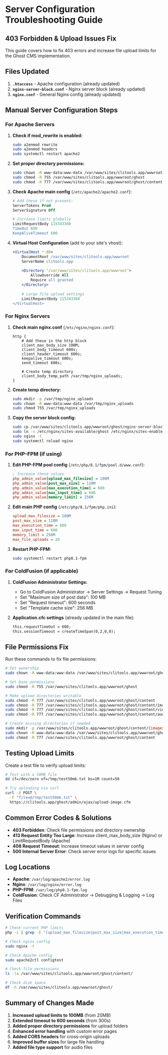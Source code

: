 # Server Configuration Troubleshooting Guide

## 403 Forbidden & Upload Issues Fix

This guide covers how to fix 403 errors and increase file upload limits for the Ghost CMS implementation.

## Files Updated

1. **`.htaccess`** - Apache configuration (already updated)
2. **`nginx-server-block.conf`** - Nginx server block (already updated)
3. **`nginx.conf`** - General Nginx config (already updated)

## Manual Server Configuration Steps

### For Apache Servers

1. **Check if mod_rewrite is enabled:**
   ```bash
   sudo a2enmod rewrite
   sudo a2enmod headers
   sudo systemctl restart apache2
   ```

2. **Set proper directory permissions:**
   ```bash
   sudo chown -R www-data:www-data /var/www/sites/clitools.app/wwwroot/ghost
   sudo chmod -R 755 /var/www/sites/clitools.app/wwwroot/ghost
   sudo chmod -R 777 /var/www/sites/clitools.app/wwwroot/ghost/content
   ```

3. **Check Apache main config** (`/etc/apache2/apache2.conf`):
   ```apache
   # Add these if not present:
   ServerTokens Prod
   ServerSignature Off
   
   # Increase limits globally
   LimitRequestBody 115343360
   TimeOut 600
   KeepAliveTimeout 600
   ```

4. **Virtual Host Configuration** (add to your site's vhost):
   ```apache
   <VirtualHost *:80>
       DocumentRoot /var/www/sites/clitools.app/wwwroot
       ServerName clitools.app
       
       <Directory "/var/www/sites/clitools.app/wwwroot">
           AllowOverride All
           Require all granted
       </Directory>
       
       # Large file upload settings
       LimitRequestBody 115343360
   </VirtualHost>
   ```

### For Nginx Servers

1. **Check main nginx.conf** (`/etc/nginx/nginx.conf`):
   ```nginx
   http {
       # Add these in the http block
       client_max_body_size 100M;
       client_body_timeout 600s;
       client_header_timeout 600s;
       keepalive_timeout 600s;
       send_timeout 600s;
       
       # Create temp directory
       client_body_temp_path /var/tmp/nginx_uploads;
   }
   ```

2. **Create temp directory:**
   ```bash
   sudo mkdir -p /var/tmp/nginx_uploads
   sudo chown -R www-data:www-data /var/tmp/nginx_uploads
   sudo chmod 755 /var/tmp/nginx_uploads
   ```

3. **Copy the server block config:**
   ```bash
   sudo cp /var/www/sites/clitools.app/wwwroot/ghost/nginx-server-block.conf /etc/nginx/sites-available/ghost
   sudo ln -s /etc/nginx/sites-available/ghost /etc/nginx/sites-enabled/
   sudo nginx -t
   sudo systemctl reload nginx
   ```

### For PHP-FPM (if using)

1. **Edit PHP-FPM pool config** (`/etc/php/8.1/fpm/pool.d/www.conf`):
   ```ini
   ; Increase these values
   php_admin_value[upload_max_filesize] = 100M
   php_admin_value[post_max_size] = 110M
   php_admin_value[max_execution_time] = 600
   php_admin_value[max_input_time] = 600
   php_admin_value[memory_limit] = 256M
   ```

2. **Edit main PHP config** (`/etc/php/8.1/fpm/php.ini`):
   ```ini
   upload_max_filesize = 100M
   post_max_size = 110M
   max_execution_time = 600
   max_input_time = 600
   memory_limit = 256M
   max_file_uploads = 20
   ```

3. **Restart PHP-FPM:**
   ```bash
   sudo systemctl restart php8.1-fpm
   ```

### For ColdFusion (if applicable)

1. **ColdFusion Administrator Settings:**
   - Go to ColdFusion Administrator → Server Settings → Request Tuning
   - Set "Maximum size of post data": 100 MB
   - Set "Request timeout": 600 seconds
   - Set "Template cache size": 256 MB

2. **Application.cfc settings** (already updated in the main file):
   ```cfml
   this.requestTimeOut = 600;
   this.sessionTimeout = createTimeSpan(0,2,0,0);
   ```

## File Permissions Fix

Run these commands to fix file permissions:

```bash
# Set ownership
sudo chown -R www-data:www-data /var/www/sites/clitools.app/wwwroot/ghost

# Set base permissions
sudo chmod -R 755 /var/www/sites/clitools.app/wwwroot/ghost

# Make upload directories writable
sudo chmod -R 777 /var/www/sites/clitools.app/wwwroot/ghost/content
sudo chmod -R 777 /var/www/sites/clitools.app/wwwroot/ghost/content/images
sudo chmod -R 777 /var/www/sites/clitools.app/wwwroot/ghost/content/videos
sudo chmod -R 777 /var/www/sites/clitools.app/wwwroot/ghost/content/audio

# Create missing directories if needed
sudo mkdir -p /var/www/sites/clitools.app/wwwroot/ghost/content/{images,videos,audio,files}
sudo chown -R www-data:www-data /var/www/sites/clitools.app/wwwroot/ghost/content
sudo chmod -R 777 /var/www/sites/clitools.app/wwwroot/ghost/content
```

## Testing Upload Limits

Create a test file to verify upload limits:

```bash
# Test with a 50MB file
dd if=/dev/zero of=/tmp/test50mb.txt bs=1M count=50

# Try uploading via curl
curl -X POST \
  -F "file=@/tmp/test50mb.txt" \
  https://clitools.app/ghost/admin/ajax/upload-image.cfm
```

## Common Error Codes & Solutions

- **403 Forbidden**: Check file permissions and directory ownership
- **413 Request Entity Too Large**: Increase client_max_body_size (Nginx) or LimitRequestBody (Apache)
- **408 Request Timeout**: Increase timeout values in server config
- **500 Internal Server Error**: Check server error logs for specific issues

## Log Locations

- **Apache**: `/var/log/apache2/error.log`
- **Nginx**: `/var/log/nginx/error.log`
- **PHP-FPM**: `/var/log/php8.1-fpm.log`
- **ColdFusion**: Check CF Administrator → Debugging & Logging → Log Files

## Verification Commands

```bash
# Check current PHP limits
php -i | grep -E "(upload_max_filesize|post_max_size|max_execution_time)"

# Check nginx config
sudo nginx -t

# Check Apache config
sudo apache2ctl configtest

# Check file permissions
ls -la /var/www/sites/clitools.app/wwwroot/ghost/content/

# Check disk space
df -h /var/www/sites/clitools.app/wwwroot/ghost/
```

## Summary of Changes Made

1. **Increased upload limits to 100MB** (from 20MB)
2. **Extended timeout to 600 seconds** (from 300s)
3. **Added proper directory permissions** for upload folders
4. **Enhanced error handling** with custom error pages
5. **Added CORS headers** for cross-origin uploads
6. **Improved buffer sizes** for large file handling
7. **Added file type support** for audio files